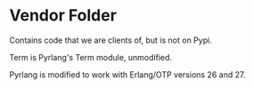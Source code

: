 # Vendor Folder
Contains code that we are clients of, but is not on Pypi.

Term is Pyrlang's Term module, unmodified.

Pyrlang is modified to work with Erlang/OTP versions 26 and 27.